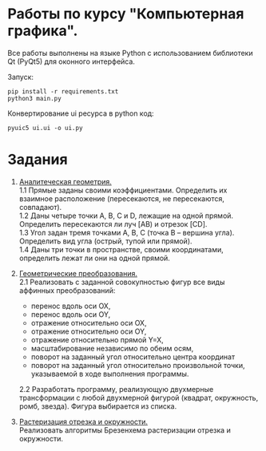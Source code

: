 # Работы по курсу "Компьютерная графика".

Все работы выполнены на языке Python с использованием библиотеки Qt (PyQt5) для оконного интерфейса.

Запуск:
```
pip install -r requirements.txt
python3 main.py
```
Конвертирование ui ресурса в python код:
```
pyuic5 ui.ui -o ui.py
```

# Задания
1) [Аналитеческая геометрия.](https://github.com/Sergkon99/computer-graphics/tree/master/1)    
    1.1 Прямые заданы своими коэффициентами. Определить их взаимное расположение (пересекаются, не пересекаются, совпадают).    
    1.2 Даны четыре точки A, B, C и D, лежащие на одной прямой. Определить пересекаются ли луч [AB) и отрезок [CD].    
    1.3 Угол задан тремя точками А, В, С (точка В – вершина угла). Определить вид угла (острый, тупой или прямой).   
    1.4 Даны три точки в пространстве, своими координатами, определить лежат ли они на одной прямой.    
2) [Геометрические преобразования.](https://github.com/Sergkon99/computer-graphics/tree/master/2)    
    2.1 Реализовать с заданной совокупностью фигур все виды аффинных преобразований:    
    * перенос вдоль оси OX,
    * перенос вдоль оси OY,
    * отражение относительно оси OX,
    * отражение относительно оси OY,
    * отражение относительно прямой Y=X,
    * масштабирование независимо по обеим осям, 
    * поворот на заданный угол относительно центра координат
    * поворот на заданный угол относительно произвольной точки, указываемой в ходе выполнения программы.

    2.2 Разработать программу, реализующую двухмерные трансформации с любой двухмерной фигурой (квадрат, окружность, ромб, звезда). Фигура выбирается из списка.    
3) [Растеризация отрезка и окружности.](https://github.com/Sergkon99/computer-graphics/tree/master/3)    
Реализовать алгоритмы Брезенхема растеризации отрезка и окружности.




